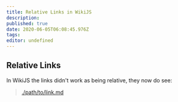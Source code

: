 ```yaml
---
title: Relative Links in WikiJS
description: 
published: true
date: 2020-06-05T06:08:45.976Z
tags: 
editor: undefined
---
```


## Relative Links
In WikiJS the links didn't work as being relative, they now do see:

> [./path/to/link.md](/path/to/link.md)